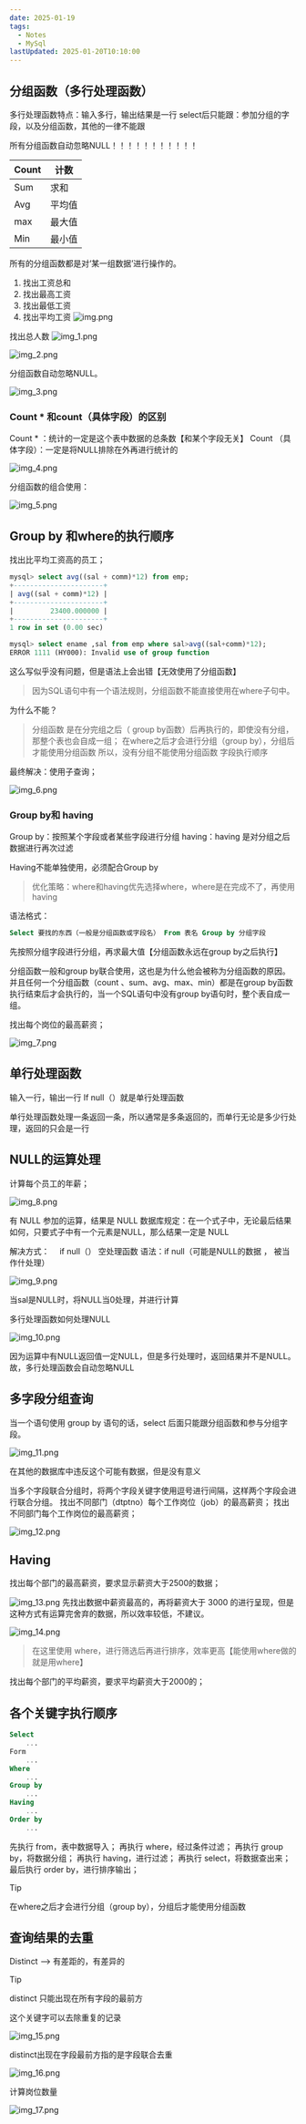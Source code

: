 ```yaml
---
date: 2025-01-19
tags:
  - Notes
  - MySql
lastUpdated: 2025-01-20T10:10:00
---
```


## 分组函数（多行处理函数）

多行处理函数特点：输入多行，输出结果是一行
select后只能跟：参加分组的字段，以及分组函数，其他的一律不能跟

所有分组函数自动忽略NULL！！！！！！！！！！！

| Count | 计数  |
|-------|-----|
| Sum   | 求和  |
| Avg   | 平均值 |
| max   | 最大值 |
| Min   | 最小值 |

所有的分组函数都是对‘某一组数据’进行操作的。

1. 找出工资总和
2. 找出最高工资
3. 找出最低工资
4. 找出平均工资
   ![img.png](../../public/note/MySql/%E5%87%BD%E6%95%B0/img.png)

找出总人数
![img_1.png](../../public/note/MySql/%E5%87%BD%E6%95%B0/img_1.png)

![img_2.png](../../public/note/MySql/%E5%87%BD%E6%95%B0/img_2.png)

分组函数自动忽略NULL。

![img_3.png](../../public/note/MySql/%E5%87%BD%E6%95%B0/img_3.png)


### Count * 和count（具体字段）的区别

Count * ：统计的一定是这个表中数据的总条数【和某个字段无关】
Count （具体字段）：一定是将NULL排除在外再进行统计的

![img_4.png](../../public/note/MySql/%E5%87%BD%E6%95%B0/img_4.png)

分组函数的组合使用：

![img_5.png](../../public/note/MySql/%E5%87%BD%E6%95%B0/img_5.png)


## Group by 和where的执行顺序

找出比平均工资高的员工；
```sql
mysql> select avg((sal + comm)*12) from emp;
+----------------------+
| avg((sal + comm)*12) |
+----------------------+
|         23400.000000 |
+----------------------+
1 row in set (0.00 sec)

mysql> select ename ,sal from emp where sal>avg((sal+comm)*12);
ERROR 1111 (HY000): Invalid use of group function
```
这么写似乎没有问题，但是语法上会出错【无效使用了分组函数】

> 因为SQL语句中有一个语法规则，分组函数不能直接使用在where子句中。

为什么不能？

> 分组函数 是在分完组之后（ group by函数）后再执行的，即使没有分组，那整个表也会自成一组；
> 在where之后才会进行分组（group by），分组后才能使用分组函数
> 所以，没有分组不能使用分组函数 字段执行顺序

最终解决：使用子查询；

![img_6.png](../../public/note/MySql/%E5%87%BD%E6%95%B0/img_6.png)


### Group by和 having
Group by：按照某个字段或者某些字段进行分组
having：having 是对分组之后数据进行再次过滤

Having不能单独使用，必须配合Group by

> 优化策略：where和having优先选择where，where是在完成不了，再使用having

语法格式：
```sql
Select 要找的东西（一般是分组函数或字段名） From 表名 Group by 分组字段
```

先按照分组字段进行分组，再求最大值【分组函数永远在group by之后执行】

分组函数一般和group by联合使用，这也是为什么他会被称为分组函数的原因。
并且任何一个分组函数（count 、sum、avg、max、min）都是在group by函数执行结束后才会执行的，当一个SQL语句中没有group by语句时，整个表自成一组。

找出每个岗位的最高薪资；

![img_7.png](../../public/note/MySql/%E5%87%BD%E6%95%B0/img_7.png)

## 单行处理函数
输入一行，输出一行
If null（）就是单行处理函数

单行处理函数处理一条返回一条，所以通常是多条返回的，而单行无论是多少行处理，返回的只会是一行

## NULL的运算处理

计算每个员工的年薪；

![img_8.png](../../public/note/MySql/%E5%87%BD%E6%95%B0/img_8.png)

有 NULL 参加的运算，结果是 NULL
数据库规定：在一个式子中，无论最后结果如何，只要式子中有一个元素是NULL，那么结果一定是 NULL

解决方式：
　if null（） 空处理函数
语法：if null（可能是NULL的数据 ， 被当作什处理）

![img_9.png](../../public/note/MySql/%E5%87%BD%E6%95%B0/img_9.png)

当sal是NULL时，将NULL当0处理，并进行计算

多行处理函数如何处理NULL

![img_10.png](../../public/note/MySql/%E5%87%BD%E6%95%B0/img_10.png)

因为运算中有NULL返回值一定NULL，但是多行处理时，返回结果并不是NULL。
故，多行处理函数会自动忽略NULL

## 多字段分组查询

当一个语句使用 group by 语句的话，select 后面只能跟分组函数和参与分组字段。

![img_11.png](../../public/note/MySql/%E5%87%BD%E6%95%B0/img_11.png)

在其他的数据库中违反这个可能有数据，但是没有意义

当多个字段联合分组时，将两个字段关键字使用逗号进行间隔，这样两个字段会进行联合分组。
找出不同部门（dtptno）每个工作岗位（job）的最高薪资；
找出不同部门每个工作岗位的最高薪资；

![img_12.png](../../public/note/MySql/%E5%87%BD%E6%95%B0/img_12.png)


## Having
找出每个部门的最高薪资，要求显示薪资大于2500的数据；

![img_13.png](../../public/note/MySql/%E5%87%BD%E6%95%B0/img_13.png)
先找出数据中薪资最高的，再将薪资大于 3000 的进行呈现，但是这种方式有运算完舍弃的数据，所以效率较低，不建议。

![img_14.png](../../public/note/MySql/%E5%87%BD%E6%95%B0/img_14.png)

> 在这里使用 where，进行筛选后再进行排序，效率更高【能使用where做的就是用where】

找出每个部门的平均薪资，要求平均薪资大于2000的；


## 各个关键字执行顺序

```sql
Select
    ...
Form
    ...
Where
    ...
Group by
    ...
Having
    ...
Order by
    ...

```
先执行 from，表中数据导入；
再执行 where，经过条件过滤；
再执行 group by，将数据分组；
再执行 having，进行过滤；
再执行 select，将数据查出来；
最后执行 order by，进行排序输出；

> [!TIP]
> 在where之后才会进行分组（group by），分组后才能使用分组函数

## 查询结果的去重


Distinct —> 有差距的，有差异的

> [!TIP]
> distinct 只能出现在所有字段的最前方

这个关键字可以去除重复的记录

![img_15.png](../../public/note/MySql/%E5%87%BD%E6%95%B0/img_15.png)

distinct出现在字段最前方指的是字段联合去重

![img_16.png](../../public/note/MySql/%E5%87%BD%E6%95%B0/img_16.png)

计算岗位数量

![img_17.png](../../public/note/MySql/%E5%87%BD%E6%95%B0/img_17.png)




